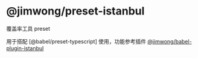 # @jimwong/preset-istanbul

覆盖率工具 preset

用于搭配 [@babel/preset-typescript] 使用，功能参考插件 [@jimwong/babel-plugin-istanbul](https://www.npmjs.com/package/@jimwong/babel-plugin-istanbul)
